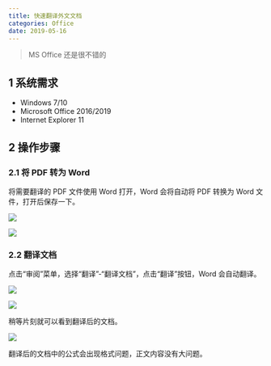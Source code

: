 ```yaml
---
title: 快速翻译外文文档
categories: Office
date: 2019-05-16
---
```


> MS Office 还是很不错的

## 1 系统需求

- Windows 7/10
- Microsoft Office 2016/2019
- Internet Explorer 11

<!--more-->

## 2 操作步骤

### 2.1 将 PDF 转为 Word

将需要翻译的 PDF 文件使用 Word 打开，Word 会将自动将 PDF 转换为 Word 文件，打开后保存一下。

![](https://cdn.ipear.ml/paper/1.png)

![](https://cdn.ipear.ml/paper/2.png)

### 2.2 翻译文档

点击“审阅”菜单，选择“翻译”-“翻译文档”，点击“翻译”按钮，Word 会自动翻译。

![](https://cdn.ipear.ml/paper/3.png)

![](https://cdn.ipear.ml/paper/4.png)

稍等片刻就可以看到翻译后的文档。

![](https://cdn.ipear.ml/paper/5.png)

翻译后的文档中的公式会出现格式问题，正文内容没有大问题。
